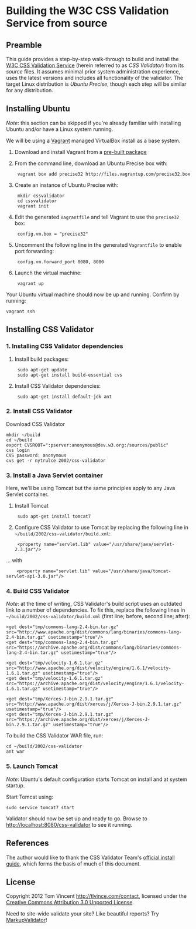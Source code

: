 # Building the W3C CSS Validation Service from source

## Preamble

This guide provides a step-by-step walk-through to build and install the [W3C
CSS Validation Service][home] (herein referred to as *CSS Validator*) from its
*source* files. It assumes minimal prior system administration experience, uses
the latest versions and includes all functionality of the validator. The target
Linux distribution is *Ubuntu Precise*, though each step will be similar for
any distribution.

## Installing Ubuntu

*Note*: this section can be skipped if you're already familiar with installing
Ubuntu and/or have a Linux system running.

We will be using a [Vagrant][] managed VirtualBox install as a base system.

1. Download and install Vagrant from a [pre-built package][vagrantdl]
2. From the command line, download an Ubuntu Precise box with:

        vagrant box add precise32 http://files.vagrantup.com/precise32.box

3. Create an instance of Ubuntu Precise with:

        mkdir cssvalidator
        cd cssvalidator
        vagrant init

4. Edit the generated `Vagrantfile` and tell Vagrant to use the `precise32` box:

        config.vm.box = "precise32"

5. Uncomment the following line in the generated `Vagrantfile` to enable port
   forwarding:

        config.vm.forward_port 8080, 8080

6. Launch the virtual machine:

        vagrant up

Your Ubuntu virtual machine should now be up and running. Confirm by running:

    vagrant ssh

## Installing CSS Validator

### 1. Installing CSS Validator dependencies

1. Install build packages:

        sudo apt-get update
        sudo apt-get install build-essential cvs

2. Install CSS Validator dependencies:

        sudo apt-get install default-jdk ant

### 2. Install CSS Validator

Download CSS Validator

    mkdir ~/build
    cd ~/build
    export CVSROOT=":pserver:anonymous@dev.w3.org:/sources/public"
    cvs login
    CVS password: anonymous
    cvs get -r nytrulce 2002/css-validator

### 3. Install a Java Servlet container

Here, we'll be using Tomcat but the same principles apply to any Java Servlet
container.

1. Install Tomcat

        sudo apt-get install tomcat7

2. Configure CSS Validator to use Tomcat by replacing the following line in
`~/build/2002/css-validator/build.xml`:

        <property name="servlet.lib" value="/usr/share/java/servlet-2.3.jar"/>

  ... with

        <property name="servlet.lib" value="/usr/share/java/tomcat-servlet-api-3.0.jar"/>

### 4. Build CSS Validator

*Note*: at the time of writing, CSS Validator's build script uses an outdated
 link to a number of dependencies. To fix this, replace the following lines in
`~/build/2002/css-validator/build.xml` (first line; before, second line;
after):

    <get dest="tmp/commons-lang-2.4-bin.tar.gz" src="http://www.apache.org/dist/commons/lang/binaries/commons-lang-2.4-bin.tar.gz" usetimestamp="true"/>
    <get dest="tmp/commons-lang-2.4-bin.tar.gz" src="https://archive.apache.org/dist/commons/lang/binaries/commons-lang-2.4-bin.tar.gz" usetimestamp="true"/>

    <get dest="tmp/velocity-1.6.1.tar.gz" src="http://www.apache.org/dist/velocity/engine/1.6.1/velocity-1.6.1.tar.gz" usetimestamp="true"/>
    <get dest="tmp/velocity-1.6.1.tar.gz" src="https://archive.apache.org/dist/velocity/engine/1.6.1/velocity-1.6.1.tar.gz" usetimestamp="true"/>

    <get dest="tmp/Xerces-J-bin.2.9.1.tar.gz" src="http://www.apache.org/dist/xerces/j/Xerces-J-bin.2.9.1.tar.gz" usetimestamp="true"/>
    <get dest="tmp/Xerces-J-bin.2.9.1.tar.gz" src="https://archive.apache.org/dist/xerces/j/Xerces-J-bin.2.9.1.tar.gz" usetimestamp="true"/>

To build the CSS Validator WAR file, run:

    cd ~/build/2002/css-validator
    ant war

### 5. Launch Tomcat

*Note*: Ubuntu's default configuration starts Tomcat on install and at system
 startup.

Start Tomcat using:

    sudo service tomcat7 start

Validator should now be set up and ready to go. Browse to
[http://localhost:8080/css-validator][localhost8080] to see it running.

## References

The author would like to thank the CSS Validator Team's [official install
guide][official], which forms the basis of much of this document.

## License

Copyright 2012 Tom Vincent <http://tlvince.com/contact>, licensed under the
[Creative Commons Attribution 3.0 Unported License][cc].

Need to site-wide validate your site? Like beautiful reports? Try
[MarkupValidator][]!

  [cc]: http://creativecommons.org/licenses/by/3.0/
  [home]: http://jigsaw.w3.org/css-validator/
  [vagrant]: http://vagrantup.com/
  [vagrantdl]: http://downloads.vagrantup.com/tags/v1.0.5
  [official]: http://jigsaw.w3.org/css-validator/DOWNLOAD.html
  [localhost8080]: http://localhost:8080/css-validator
  [markupvalidator]: http://markupvalidator.com
